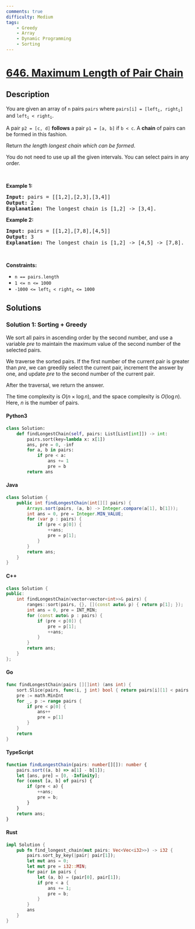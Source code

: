 ```yaml
---
comments: true
difficulty: Medium
tags:
    - Greedy
    - Array
    - Dynamic Programming
    - Sorting
---
```


<!-- problem:start -->

# [646. Maximum Length of Pair Chain](https://leetcode.com/problems/maximum-length-of-pair-chain)

## Description

<!-- description:start -->

<p>You are given an array of <code>n</code> pairs <code>pairs</code> where <code>pairs[i] = [left<sub>i</sub>, right<sub>i</sub>]</code> and <code>left<sub>i</sub> &lt; right<sub>i</sub></code>.</p>

<p>A pair <code>p2 = [c, d]</code> <strong>follows</strong> a pair <code>p1 = [a, b]</code> if <code>b &lt; c</code>. A <strong>chain</strong> of pairs can be formed in this fashion.</p>

<p>Return <em>the length longest chain which can be formed</em>.</p>

<p>You do not need to use up all the given intervals. You can select pairs in any order.</p>

<p>&nbsp;</p>
<p><strong class="example">Example 1:</strong></p>

<pre>
<strong>Input:</strong> pairs = [[1,2],[2,3],[3,4]]
<strong>Output:</strong> 2
<strong>Explanation:</strong> The longest chain is [1,2] -&gt; [3,4].
</pre>

<p><strong class="example">Example 2:</strong></p>

<pre>
<strong>Input:</strong> pairs = [[1,2],[7,8],[4,5]]
<strong>Output:</strong> 3
<strong>Explanation:</strong> The longest chain is [1,2] -&gt; [4,5] -&gt; [7,8].
</pre>

<p>&nbsp;</p>
<p><strong>Constraints:</strong></p>

<ul>
	<li><code>n == pairs.length</code></li>
	<li><code>1 &lt;= n &lt;= 1000</code></li>
	<li><code>-1000 &lt;= left<sub>i</sub> &lt; right<sub>i</sub> &lt;= 1000</code></li>
</ul>

<!-- description:end -->

## Solutions

<!-- solution:start -->

### Solution 1: Sorting + Greedy

We sort all pairs in ascending order by the second number, and use a variable $\textit{pre}$ to maintain the maximum value of the second number of the selected pairs.

We traverse the sorted pairs. If the first number of the current pair is greater than $\textit{pre}$, we can greedily select the current pair, increment the answer by one, and update $\textit{pre}$ to the second number of the current pair.

After the traversal, we return the answer.

The time complexity is $O(n \times \log n)$, and the space complexity is $O(\log n)$. Here, $n$ is the number of pairs.

<!-- tabs:start -->

#### Python3

```python
class Solution:
    def findLongestChain(self, pairs: List[List[int]]) -> int:
        pairs.sort(key=lambda x: x[1])
        ans, pre = 0, -inf
        for a, b in pairs:
            if pre < a:
                ans += 1
                pre = b
        return ans
```

#### Java

```java
class Solution {
    public int findLongestChain(int[][] pairs) {
        Arrays.sort(pairs, (a, b) -> Integer.compare(a[1], b[1]));
        int ans = 0, pre = Integer.MIN_VALUE;
        for (var p : pairs) {
            if (pre < p[0]) {
                ++ans;
                pre = p[1];
            }
        }
        return ans;
    }
}
```

#### C++

```cpp
class Solution {
public:
    int findLongestChain(vector<vector<int>>& pairs) {
        ranges::sort(pairs, {}, [](const auto& p) { return p[1]; });
        int ans = 0, pre = INT_MIN;
        for (const auto& p : pairs) {
            if (pre < p[0]) {
                pre = p[1];
                ++ans;
            }
        }
        return ans;
    }
};
```

#### Go

```go
func findLongestChain(pairs [][]int) (ans int) {
	sort.Slice(pairs, func(i, j int) bool { return pairs[i][1] < pairs[j][1] })
	pre := math.MinInt
	for _, p := range pairs {
		if pre < p[0] {
			ans++
			pre = p[1]
		}
	}
	return
}
```

#### TypeScript

```ts
function findLongestChain(pairs: number[][]): number {
    pairs.sort((a, b) => a[1] - b[1]);
    let [ans, pre] = [0, -Infinity];
    for (const [a, b] of pairs) {
        if (pre < a) {
            ++ans;
            pre = b;
        }
    }
    return ans;
}
```

#### Rust

```rust
impl Solution {
    pub fn find_longest_chain(mut pairs: Vec<Vec<i32>>) -> i32 {
        pairs.sort_by_key(|pair| pair[1]);
        let mut ans = 0;
        let mut pre = i32::MIN;
        for pair in pairs {
            let (a, b) = (pair[0], pair[1]);
            if pre < a {
                ans += 1;
                pre = b;
            }
        }
        ans
    }
}
```

<!-- tabs:end -->

<!-- solution:end -->

<!-- problem:end -->
